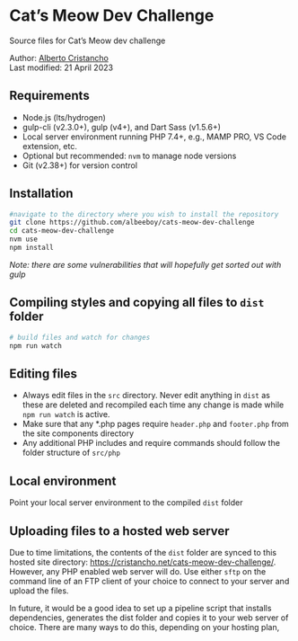 # Cat’s Meow Dev Challenge

Source files for Cat’s Meow dev challenge

Author: [Alberto Cristancho](mailto:acristancho@mac.com)  
Last modified: 21 April 2023

## Requirements

- Node.js (lts/hydrogen)
- gulp-cli (v2.3.0+), gulp (v4+), and Dart Sass (v1.5.6+)
- Local server environment running PHP 7.4+, e.g., MAMP PRO, VS Code extension, etc.
- Optional but recommended: `nvm` to manage node versions
- Git (v2.38+) for version control

## Installation

```sh
#navigate to the directory where you wish to install the repository
git clone https://github.com/albeeboy/cats-meow-dev-challenge
cd cats-meow-dev-challenge
nvm use
npm install
```

_Note: there are some vulnerabilities that will hopefully get sorted out with gulp_

## Compiling styles and copying all files to `dist` folder

```sh
# build files and watch for changes
npm run watch
```

## Editing files

- Always edit files in the `src` directory. Never edit anything in `dist` as these are deleted and recompiled each time any change is made while `npm run watch` is active.
- Make sure that any \*.php pages require `header.php` and `footer.php` from the site components directory
- Any additional PHP includes and require commands should follow the folder structure of `src/php`

## Local environment

Point your local server environment to the compiled `dist` folder

## Uploading files to a hosted web server

Due to time limitations, the contents of the `dist` folder are synced to this hosted site directory: https://cristancho.net/cats-meow-dev-challenge/. However, any PHP enabled web server will do. Use either `sftp` on the command line of an FTP client of your choice to connect to your server and upload the files.

In future, it would be a good idea to set up a pipeline script that installs dependencies, generates the dist folder and copies it to your web server of choice. There are many ways to do this, depending on your hosting plan,
